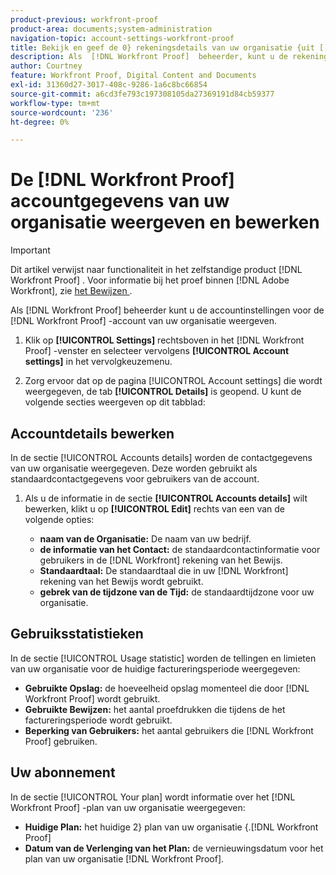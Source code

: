 ```yaml
---
product-previous: workfront-proof
product-area: documents;system-administration
navigation-topic: account-settings-workfront-proof
title: Bekijk en geef de 0} rekeningsdetails van uw organisatie {uit [!DNL Workfront Proof]
description: Als  [!DNL Workfront Proof]  beheerder, kunt u de rekeningsmontages voor de 1} rekening van uw organisatie bekijken {. [!DNL Workfront Proof]
author: Courtney
feature: Workfront Proof, Digital Content and Documents
exl-id: 31360d27-3017-408c-9286-1a6c8bc66854
source-git-commit: a6cd3fe793c197308105da27369191d84cb59377
workflow-type: tm+mt
source-wordcount: '236'
ht-degree: 0%

---
```


# De [!DNL Workfront Proof] accountgegevens van uw organisatie weergeven en bewerken

>[!IMPORTANT]
>
>Dit artikel verwijst naar functionaliteit in het zelfstandige product [!DNL Workfront Proof] . Voor informatie bij het proef binnen [!DNL Adobe Workfront], zie [ het Bewijzen ](../../../review-and-approve-work/proofing/proofing.md).

Als [!DNL Workfront Proof] beheerder kunt u de accountinstellingen voor de [!DNL Workfront Proof] -account van uw organisatie weergeven.

1. Klik op **[!UICONTROL Settings]** rechtsboven in het [!DNL Workfront Proof] -venster en selecteer vervolgens **[!UICONTROL Account settings]** in het vervolgkeuzemenu.

1. Zorg ervoor dat op de pagina [!UICONTROL Account settings] die wordt weergegeven, de tab **[!UICONTROL Details]** is geopend.
U kunt de volgende secties weergeven op dit tabblad:

## Accountdetails bewerken

In de sectie [!UICONTROL Accounts details] worden de contactgegevens van uw organisatie weergegeven. Deze worden gebruikt als standaardcontactgegevens voor gebruikers van de account.

1. Als u de informatie in de sectie **[!UICONTROL Accounts details]** wilt bewerken, klikt u op **[!UICONTROL Edit]** rechts van een van de volgende opties:

   * **naam van de Organisatie:** De naam van uw bedrijf.
   * **de informatie van het Contact:** de standaardcontactinformatie voor gebruikers in de [!DNL Workfront] rekening van het Bewijs.
   * **Standaardtaal:** De standaardtaal die in uw [!DNL Workfront] rekening van het Bewijs wordt gebruikt.
   * **gebrek van de tijdzone van de Tijd:** de standaardtijdzone voor uw organisatie.

## Gebruiksstatistieken

In de sectie [!UICONTROL Usage statistic] worden de tellingen en limieten van uw organisatie voor de huidige factureringsperiode weergegeven:

* **Gebruikte Opslag:** de hoeveelheid opslag momenteel die door [!DNL Workfront Proof] wordt gebruikt.
* **Gebruikte Bewijzen:** het aantal proefdrukken die tijdens de het factureringsperiode wordt gebruikt.
* **Beperking van Gebruikers:** het aantal gebruikers die [!DNL Workfront Proof] gebruiken.

## Uw abonnement

In de sectie [!UICONTROL Your plan] wordt informatie over het [!DNL Workfront Proof] -plan van uw organisatie weergegeven:

* **Huidige Plan:** het huidige 2} plan van uw organisatie {.[!DNL Workfront Proof]
* **Datum van de Verlenging van het Plan:** de vernieuwingsdatum voor het plan van uw organisatie [!DNL Workfront Proof].
